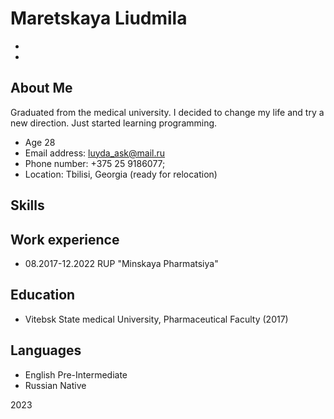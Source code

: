 Maretskaya Liudmila 
====================

*   [](mailto:luyda_aks@mail.ru)
*   [](tel:+375259186077)


About Me
--------
 Graduated from the medical university. I decided to change my life and try a new direction. Just started learning programming.

*   Age 28
*   Email address: luyda_ask@mail.ru
*   Phone number: +375 25 9186077; 
*   Location: Tbilisi, Georgia (ready for relocation)

Skills
-----

Work experience
---------------
*  08.2017-12.2022
   RUP "Minskaya Pharmatsiya"


Education
---------

*   Vitebsk State medical University, Pharmaceutical Faculty (2017)


Languages
---------

*   English Pre-Intermediate
*   Russian Native


2023